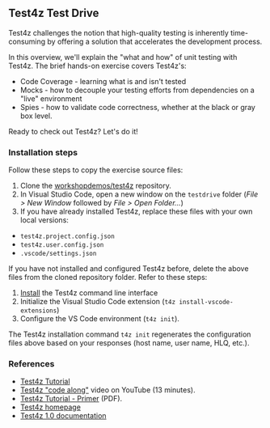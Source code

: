## Test4z Test Drive

Test4z challenges the notion that high-quality testing is inherently time-consuming by offering a solution that accelerates the development process.

In this overview, we'll explain the "what and how" of unit testing with Test4z. The brief hands-on exercise covers Test4z's:

* Code Coverage - learning what is and isn't tested
* Mocks - how to decouple your testing efforts from dependencies on a "live" environment
* Spies - how to validate code correctness, whether at the black or gray box level.

Ready to check out Test4z? Let's do it!

### Installation steps

Follow these steps to copy the exercise source files:
1. Clone the [workshopdemos/test4z](https://github.com/workshopdemos/test4z) repository.
2. In Visual Studio Code, open a new window on the `testdrive` folder (_File &gt; New Window_ followed by _File &gt; Open Folder..._)
3. If you have already installed Test4z, replace these files with your own local versions:

  - `test4z.project.config.json`
  - `test4z.user.config.json`
  - `.vscode/settings.json`
  
  If you have not installed and configured Test4z before, delete the above files from the cloned repository folder. Refer to these steps:
  
  1. [Install](https://techdocs.broadcom.com/us/en/ca-mainframe-software/devops/test4z/1-0/installing/install-test4z-command-line-interface.html) the Test4z command line interface
  2. Initialize the Visual Studio Code extension (`t4z install-vscode-extensions`)
  3. Configure the VS Code environment (`t4z init`).

  The Test4z installation command `t4z init` regenerates the configuration
  files above based on your responses (host name, user name, HLQ, etc.).

### References

* [Test4z Tutorial](https://github.com/workshopdemos/test4z/tree/main/workshop)
* [Test4z "code along"](https://www.youtube.com/watch?v=0hFXFf17kEI) video on YouTube (13 minutes).
* [Test4z Tutorial - Primer](https://github.com/workshopdemos/test4z/blob/main/docs/Test4z-Primer.pdf) (PDF).
* [Test4z homepage](https://mainframe.broadcom.com/test4z)
* [Test4z 1.0 documentation](https://techdocs.broadcom.com/us/en/ca-mainframe-software/devops/test4z/1-0.html)
